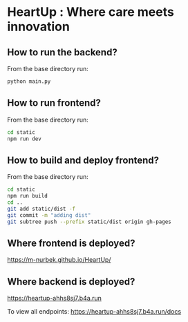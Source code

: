 # HeartUp : Where care meets innovation

## How to run the backend?
From the base directory run:
```bash
python main.py
```

## How to run frontend?
From the base directory run:
```bash
cd static
npm run dev
```

## How to build and deploy frontend?
From the base directory run:
```bash
cd static
npm run build
cd ..
git add static/dist -f
git commit -m "adding dist"
git subtree push --prefix static/dist origin gh-pages
```

## Where frontend is deployed?
https://m-nurbek.github.io/HeartUp/

## Where backend is deployed?
https://heartup-ahhs8sj7.b4a.run

To view all endpoints:
https://heartup-ahhs8sj7.b4a.run/docs
